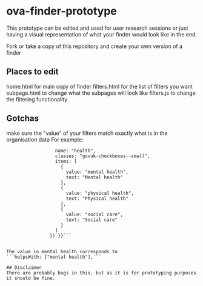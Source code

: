 # ova-finder-prototype

This prototype can be edited and used for user research sessions or just having a visual representation of what your finder would look like in the end. 

Fork or take a copy of this repository and create your own version of a finder

## Places to edit
home.html for main copy of finder 
filters.html for the list of filters you want 
subpage.html to change what the subpages will look like 
filters.js to change the filtering functionality 

## Gotchas
make sure the "value" of your filters match exactly what is in the organisation data 
For example: 
``` {{ govukCheckboxes({
                  name: "health",
                  classes: "govuk-checkboxes--small",
                  items: [
                    {
                      value: "mental health",
                      text: "Mental health"
                    },
                    {
                      value: "physical health",
                      text: "Physical health"
                    },
                    {
                      value: "social care",
                      text: "Social care"
                    }
                  ]
                }) }}```

            
The value in mental health corresponds to 
```helpsWith: ["mental health"],``` 

## Disclaimer
There are probably bugs in this, but as it is for prototyping purposes it should be fine. 
